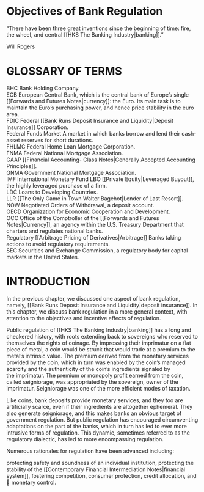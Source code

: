 # Objectives of Bank Regulation  

“There have been three great inventions since the beginning of time: fire, the wheel, and central [[HKS The Banking Industry|banking]].”  

Will Rogers  

# GLOSSARY OF TERMS  

BHC Bank Holding Company.   
ECB European Central Bank, which is the central bank of Europe’s single [[Forwards and Futures Notes|currency]]: the Euro. Its main task is to maintain the Euro’s purchasing power, and hence price stability in the euro area.   
FDIC Federal [[Bank Runs Deposit Insurance and Liquidity|Deposit Insurance]] Corporation.   
Federal Funds Market A market in which banks borrow and lend their cash-asset reserves for short durations.   
FHLMC Federal Home Loan Mortgage Corporation.   
FNMA Federal National Mortgage Association.   
GAAP [[Financial Accounting- Class Notes|Generally Accepted Accounting Principles]].   
GNMA Government National Mortgage Association.   
IMF International Monetary Fund LBO [[Private Equity|Leveraged Buyout]], the highly leveraged purchase of a firm.   
LDC Loans to Developing Countries.   
LLR [[The Only Game in Town Walter Bagehot|Lender of Last Resort]].   
NOW Negotiated Orders of Withdrawal, a deposit account.   
OECD Organization for Economic Cooperation and Development.   
OCC Office of the Comptroller of the [[Forwards and Futures Notes|Currency]], an agency within the U.S. Treasury Department that charters and regulates national banks.   
Regulatory [[Arbitrage Pricing of Derivatives|Arbitrage]] Banks taking actions to avoid regulatory requirements.   
SEC Securities and Exchange Commission, a regulatory body for capital markets in the United States.  

# INTRODUCTION  

In the previous chapter, we discussed one aspect of bank regulation, namely, [[Bank Runs Deposit Insurance and Liquidity|deposit insurance]]. In this chapter, we discuss bank regulation in a more general context, with attention to the objectives and incentive effects of regulation.  

Public regulation of [[HKS The Banking Industry|banking]] has a long and checkered history, with roots extending back to sovereigns who reserved to themselves the rights of coinage. By impressing their imprimatur on a flat piece of metal, a coin would be struck that would trade at a premium to the metal’s intrinsic value. The premium derived from the monetary services provided by the coin, which in turn was enabled by the coin’s managed scarcity and the authenticity of the coin’s ingredients signaled by the imprimatur. The premium or monopoly profit earned from the coin, called seigniorage, was appropriated by the sovereign, owner of the imprimatur. Seigniorage was one of the more efficient modes of taxation.  

Like coins, bank deposits provide monetary services, and they too are artificially scarce, even if their ingredients are altogether ephemeral. They also generate seigniorage, and this makes banks an obvious target of government regulation. But public regulation has encouraged circumventing adaptations on the part of the banks, which in turn has led to ever more intrusive forms of regulation. This dynamic, sometimes referred to as the regulatory dialectic, has led to more encompassing regulation.  

Numerous rationales for regulation have been advanced including:  

protecting safety and soundness of an individual institution, protecting the stability of the [[Contemporary Financial Intermediation Notes|financial system]], fostering competition, consumer protection, credit allocation, and  monetary control.  